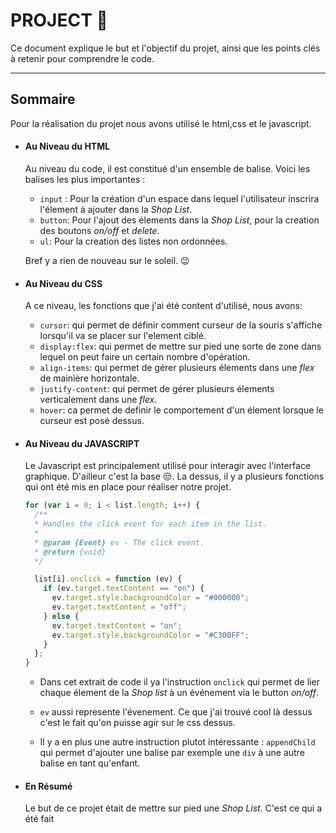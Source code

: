 # PROJECT 👋

Ce document explique le but et l'objectif du projet, ainsi que les points clés à retenir pour comprendre le code.

---

## Sommaire




Pour la réalisation du projet nous avons utilisé le html,css et le javascript.

- #### Au Niveau du HTML

  Au niveau du code, il est constitué d'un ensemble de balise.
  Voici les balises les plus importantes :

  - `input` : Pour la création d'un espace dans lequel l'utilisateur inscrira l'élement à ajouter dans la _Shop List_.
  - `button`: Pour l'ajout des élements dans la _Shop List_, pour la creation des boutons _on/off_ et _delete_.
  - `ul`: Pour la creation des listes non ordonnées.

  Bref y a rien de nouveau sur le soleil. 😉

- #### Au Niveau du CSS

  A ce niveau, les fonctions que j'ai été content d'utilisé, nous avons:

  - `cursor`: qui permet de définir comment curseur de la souris s'affiche lorsqu'il va se placer sur l'element ciblé.
  - `display:flex`: qui permet de mettre sur pied une sorte de zone dans lequel on peut faire un certain nombre d'opération.
  - `align-items`: qui permet de gérer plusieurs élements dans une _flex_ de mainière horizontale.
  - `justify-content`: qui permet de gérer plusieurs élements verticalement dans une _flex_.
  - `hover`: ca permet de definir le comportement d'un élement lorsque le curseur est posé dessus.

- #### Au Niveau du JAVASCRIPT

  Le Javascript est principalement utilisé pour interagir avec l'interface graphique. D'ailleur c'est la base 😒.
  La dessus, il y a plusieurs fonctions qui ont été mis en place pour réaliser notre projet.

  ``` javascript
  for (var i = 0; i < list.length; i++) {
    /**
    * Handles the click event for each item in the list.
    *
    * @param {Event} ev - The click event.
    * @return {void}
    */

    list[i].onclick = function (ev) {
      if (ev.target.textContent == "on") {
        ev.target.style.backgroundColor = "#000000";
        ev.target.textContent = "off";
      } else {
        ev.target.textContent = "on";
        ev.target.style.backgroundColor = "#C300FF";
      }
    };
  }
  ```

  - Dans cet extrait de code il ya l'instruction `onclick` qui permet de lier chaque élement de la _Shop list_ à un événement via le button _on/off_.

  - `ev` aussi represente l'évenement. Ce que j'ai trouvé cool là dessus c'est le fait qu'on puisse agir sur le css dessus.
  
  - Il y a en plus une autre instruction plutot intéressante : `appendChild` qui permet d'ajouter une balise par exemple une `div` à une autre balise en tant qu'enfant.

- #### En Résumé

  Le but de ce projet était de mettre sur pied une _Shop List_. C'est ce qui a été fait 